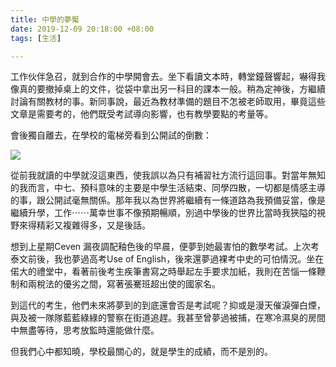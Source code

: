 ```yaml
---
title: 中學的夢魘
date: 2019-12-09 20:18:00 +08:00
tags: [生活]

---
```


  
  
  
工作伙伴急召，就到合作的中學開會去。坐下看讀文本時，轉堂鐘聲響起，嚇得我像真的要撤掉桌上的文件，從袋中拿出另一科目的課本一般。稍為定神後，方繼續討論有關教材的事。新同事說，最近為教材準備的題目不怎被老師取用，畢竟這些文章是需要考的，他們既受考試導向影響，也有教學要點的考量等。  
  
會後獨自離去，在學校的電梯旁看到公開試的倒數：  
  
[![](https://1.bp.blogspot.com/-2l__H7kX_vo/Xe49TAwLSwI/AAAAAAAAHlI/zz9ijUWkkyAwTZUMTirEFw6MCeeXl6ulQCLcBGAsYHQ/s320/IMG_9500.jpeg)](https://1.bp.blogspot.com/-2l%5F%5FH7kX%5Fvo/Xe49TAwLSwI/AAAAAAAAHlI/zz9ijUWkkyAwTZUMTirEFw6MCeeXl6ulQCLcBGAsYHQ/s1600/IMG%5F9500.jpeg)

  
從前我就讀的中學就沒這東西，使我誤以為只有補習社方流行這回事。對當年無知的我而言，中七、預科意味的主要是中學生活結束、同學四散，一切都是情感主導的事，跟公開試毫無關係。那年我以為世界將繼續有一條道路為我預備妥當，像是繼續升學，工作⋯⋯萬幸世事不像預期暢順，別過中學後的世界比當時我狹隘的視野來得精彩又複雜得多，又是後話。  
  
想到上星期Ceven 漏夜調配釉色後的早晨，便夢到她最害怕的數學考試。上次考泰文前後，我也夢過高考Use of English，後來還夢過裸考中史的可怕情況。坐在偌大的禮堂中，看著前後考生疾筆書寫之時舉起左手要求加紙，我則在苦惱一條鞭制和兩稅法的優劣之間，寫著張騫班超出使的國家名。  
  
到這代的考生，他們未來將夢到的到底還會否是考試呢？抑或是漫天催淚彈白煙，與及被一隊隊藍藍綠綠的警察在街道追趕。我甚至曾夢過被捕，在寒冷濕臭的房間中無盡等待，思考放監時還能做什麼。  
  
但我們心中都知曉，學校最關心的，就是學生的成績，而不是別的。  
  
  

